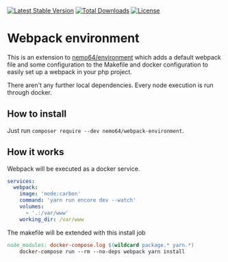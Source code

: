 [![Latest Stable Version](https://poser.pugx.org/nemo64/webpack-environment/v/stable)](https://packagist.org/packages/nemo64/environment)
[![Total Downloads](https://poser.pugx.org/nemo64/webpack-environment/downloads)](https://packagist.org/packages/nemo64/environment)
[![License](https://poser.pugx.org/nemo64/webpack-environment/license)](https://packagist.org/packages/nemo64/environment)

# Webpack environment

This is an extension to [nemo64/environment] which adds a default webpack file and some configuration to the Makefile and docker configuration to easily set up a webpack in your php project.

There aren't any further local dependencies. Every node execution is run through docker.

## How to install

Just run `composer require --dev nemo64/webpack-environment`.

## How it works

Webpack will be executed as a docker service.

```YAML
services:
  webpack:
    image: 'node:carbon'
    command: 'yarn run encore dev --watch'
    volumes:
      - '.:/var/www'
    working_dir: /var/www
```

The makefile will be extended with this install job

```Makefile
node_modules: docker-compose.log $(wildcard package.* yarn.*)
	docker-compose run --rm --no-deps webpack yarn install
```

[nemo64/environment]: https://github.com/Nemo64/environment